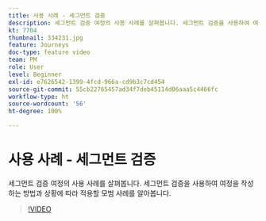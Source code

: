 ```yaml
---
title: 사용 사례 - 세그먼트 검증
description: 세그먼트 검증 여정의 사용 사례를 살펴봅니다. 세그먼트 검증을 사용하여 여정을 작성하는 방법과 상황에 따라 적용할 모범 사례를 알아봅니다.
kt: 7704
thumbnail: 334231.jpg
feature: Journeys
doc-type: feature video
team: PM
role: User
level: Beginner
exl-id: e7626542-1399-4fcd-966a-cd9b3c7cd454
source-git-commit: 55cb22765457ad34f7deb45114d06aaa5c4466fc
workflow-type: ht
source-wordcount: '56'
ht-degree: 100%

---
```


# 사용 사례 - 세그먼트 검증

세그먼트 검증 여정의 사용 사례를 살펴봅니다. 세그먼트 검증을 사용하여 여정을 작성하는 방법과 상황에 따라 적용할 모범 사례를 알아봅니다.

>[!VIDEO](https://video.tv.adobe.com/v/334231?quality=12)
